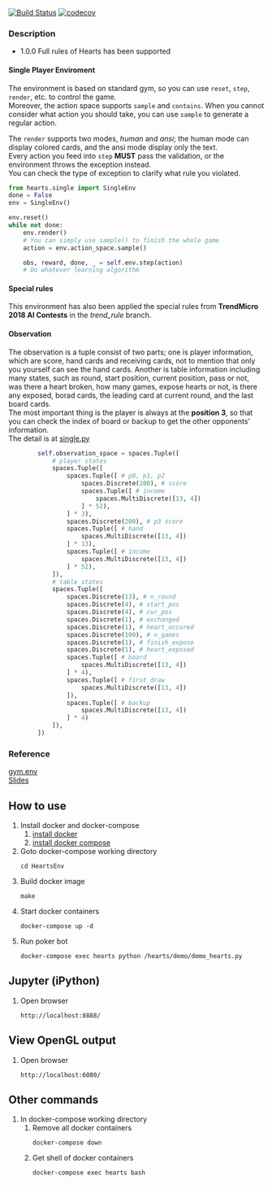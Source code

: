 [![Build Status](https://travis-ci.org/wirelessr/HeartsEnv.svg?branch=master)](https://travis-ci.org/wirelessr/HeartsEnv)
[![codecov](https://codecov.io/gh/wirelessr/HeartsEnv/branch/master/graph/badge.svg)](https://codecov.io/gh/wirelessr/HeartsEnv)
  
### Description
- 1.0.0 Full rules of Hearts has been supported

#### Single Player Enviroment
The environment is based on standard gym, so you can use `reset`, `step`, `render`, etc. to control the game.  
Moreover, the action space supports `sample` and `contains`. When you cannot consider what action you should take,
you can use `sample` to generate a regular action.  
  
The `render` supports two modes, *human* and *ansi*; the human mode can display colored cards, and the ansi mode 
display only the text.  
Every action you feed into `step` **MUST** pass the validation, or the environment throws the exception instead.  
You can check the type of exception to clarify what rule you violated.

```python
from hearts.single import SingleEnv
done = False
env = SingleEnv()

env.reset()
while not done:
    env.render()
    # You can simply use sample() to finish the whole game
    action = env.action_space.sample()

    obs, reward, done, _ = self.env.step(action)
    # Do whatever learning algorithm
```

#### Special rules
This environment has also been applied the special rules from **TrendMicro 2018 AI Contests** in the *trend_rule* branch.

#### Observation
The observation is a tuple consist of two parts; one is player information, which are score, hand cards and receiving cards, not to mention that only you yourself can see the hand cards. Another is table information including many states, such as round, start position, current position, pass or not, was there a heart broken, how many games, expose hearts or not, is there any exposed, borad cards, the leading card at current round, and the last board cards.  
The most important thing is the player is always at the **position 3**, so that you can check the index of board or backup to get the other opponents' information.  
The detail is at [single.py](https://github.com/wirelessr/HeartsEnv/blob/trend_rule/hearts/single.py)
  
```python
        self.observation_space = spaces.Tuple([
            # player states
            spaces.Tuple([
                spaces.Tuple([ # p0, p1, p2
                    spaces.Discrete(200), # score
                    spaces.Tuple([ # income
                        spaces.MultiDiscrete([13, 4])
                    ] * 52),
                ] * 3),
                spaces.Discrete(200), # p3 score
                spaces.Tuple([ # hand
                    spaces.MultiDiscrete([13, 4])
                ] * 13),
                spaces.Tuple([ # income
                    spaces.MultiDiscrete([13, 4])
                ] * 52),
            ]),
            # table states
            spaces.Tuple([
                spaces.Discrete(13), # n_round
                spaces.Discrete(4), # start_pos
                spaces.Discrete(4), # cur_pos
                spaces.Discrete(1), # exchanged
                spaces.Discrete(1), # heart_occured
                spaces.Discrete(100), # n_games
                spaces.Discrete(1), # finish_expose
                spaces.Discrete(1), # heart_exposed
                spaces.Tuple([ # board
                    spaces.MultiDiscrete([13, 4])
                ] * 4),
                spaces.Tuple([ # first_draw
                    spaces.MultiDiscrete([13, 4])
                ]),
                spaces.Tuple([ # backup
                    spaces.MultiDiscrete([13, 4])
                ] * 4)
            ]),
        ])
```

### Reference
  
[gym.env](https://github.com/openai/gym/blob/master/gym/core.py)  
[Slides](https://docs.google.com/presentation/d/1MdtczHpVs6iht5Z_NQh_97ZHCyOkWD1f01pTfKBuW9s/edit?usp=sharing)

## How to use
1. Install docker and docker-compose
    1. [install docker](https://docs.docker.com/install/)
    1. [install docker compose](https://docs.docker.com/compose/install/#install-compose)
1. Goto docker-compose working directory
    ```
    cd HeartsEnv
1. Build docker image
    ```
    make
1. Start docker containers
    ```
    docker-compose up -d
1. Run poker bot
    ```
    docker-compose exec hearts python /hearts/demo/demo_hearts.py

## Jupyter (iPython)
1. Open browser
    ```
    http://localhost:8888/

## View OpenGL output
1. Open browser
    ```
    http://localhost:6080/

## Other commands
1. In docker-compose working directory
    1. Remove all docker containers
        ```
        docker-compose down
    1. Get shell of docker containers
        ```
        docker-compose exec hearts bash
